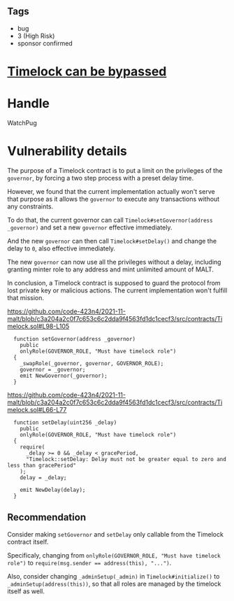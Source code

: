 ## Tags

- bug
- 3 (High Risk)
- sponsor confirmed

# [Timelock can be bypassed](https://github.com/code-423n4/2021-11-malt-findings/issues/263) 

# Handle

WatchPug


# Vulnerability details

The purpose of a Timelock contract is to put a limit on the privileges of the `governor`, by forcing a two step process with a preset delay time.

However, we found that the current implementation actually won't serve that purpose as it allows the `governor` to execute any transactions without any constraints.

To do that, the current governor can call `Timelock#setGovernor(address _governor)` and set a new `governor` effective immediately.

And the new `governor` can then call `Timelock#setDelay()` and change the delay to `0`, also effective immediately.

The new `governor` can now use all the privileges without a delay, including granting minter role to any address and mint unlimited amount of MALT.

In conclusion, a Timelock contract is supposed to guard the protocol from lost private key or malicious actions. The current implementation won't fulfill that mission.

https://github.com/code-423n4/2021-11-malt/blob/c3a204a2c0f7c653c6c2dda9f4563fd1dc1cecf3/src/contracts/Timelock.sol#L98-L105
```solidity=98{100,102-103}
  function setGovernor(address _governor)
    public
    onlyRole(GOVERNOR_ROLE, "Must have timelock role")
  {
    _swapRole(_governor, governor, GOVERNOR_ROLE);
    governor = _governor;
    emit NewGovernor(_governor);
  }
```

https://github.com/code-423n4/2021-11-malt/blob/c3a204a2c0f7c653c6c2dda9f4563fd1dc1cecf3/src/contracts/Timelock.sol#L66-L77
```solidity=66{71,74}
  function setDelay(uint256 _delay)
    public
    onlyRole(GOVERNOR_ROLE, "Must have timelock role")
  {
    require(
      _delay >= 0 && _delay < gracePeriod,
      "Timelock::setDelay: Delay must not be greater equal to zero and less than gracePeriod"
    );
    delay = _delay;

    emit NewDelay(delay);
  }
```


## Recommendation

Consider making `setGovernor` and `setDelay` only callable from the Timelock contract itself.

Specificaly, changing from `onlyRole(GOVERNOR_ROLE, "Must have timelock role")` to `require(msg.sender == address(this), "...")`.

Also, consider changing `_adminSetup(_admin)` in `Timelock#initialize()` to `_adminSetup(address(this))`, so that all roles are managed by the timelock itself as well.

